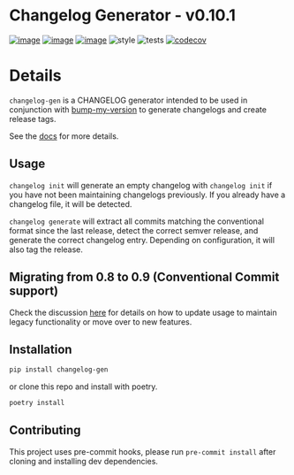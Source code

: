 # Changelog Generator - v0.10.1
[![image](https://img.shields.io/pypi/v/changelog_gen.svg)](https://pypi.org/project/changelog_gen/)
[![image](https://img.shields.io/pypi/l/changelog_gen.svg)](https://pypi.org/project/changelog_gen/)
[![image](https://img.shields.io/pypi/pyversions/changelog_gen.svg)](https://pypi.org/project/changelog_gen/)
![style](https://github.com/NRWLDev/changelog-gen/actions/workflows/style.yml/badge.svg)
![tests](https://github.com/NRWLDev/changelog-gen/actions/workflows/tests.yml/badge.svg)
[![codecov](https://codecov.io/gh/NRWLDev/changelog-gen/branch/main/graph/badge.svg)](https://codecov.io/gh/NRWLDev/changelog-gen)

# Details

`changelog-gen` is a CHANGELOG generator intended to be used in conjunction
with [bump-my-version](https://github.com/callowayproject/bump-my-version) to generate
changelogs and create release tags.

See the [docs](https://nrwldev.github.io/changelog-gen) for more details.

## Usage

`changelog init` will generate an empty changelog with `changelog init` if you
have not been maintaining changelogs previously. If you already have a
changelog file, it will be detected.

`changelog generate` will extract all commits matching the conventional format
since the last release, detect the correct semver release, and generate the
correct changelog entry. Depending on configuration, it will also tag the
release.

## Migrating from 0.8 to 0.9 (Conventional Commit support)
Check the discussion
[here](https://github.com/EdgyEdgemond/changelog-gen/discussions/98) for
details on how to update usage to maintain legacy functionality or move over to
new features.

## Installation

```bash
pip install changelog-gen
```

or clone this repo and install with poetry.

```bash
poetry install
```

## Contributing

This project uses pre-commit hooks, please run `pre-commit install` after
cloning and installing dev dependencies.
